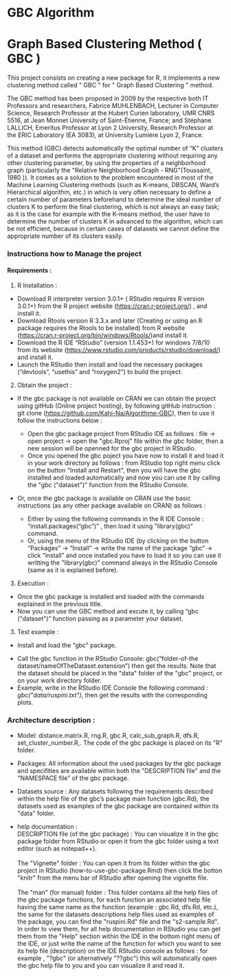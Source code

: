 # GBC Algorithm 

# Graph Based Clustering Method ( GBC ) 
  This project consists on creating a new package for R, it implements a new clustering method called " GBC " for " Graph Based Clustering " method. 

  The GBC method has been proposed in 2009 by the respective both IT Professors and researchers, Fabrice MUHLENBACH, Lecturer in Computer Science, Research Professor at the Hubert Curien laboratory, UMR CNRS 5516, at Jean Monnet University of Saint-Étienne, France; and Stéphane LALLICH, Emeritus Professor at Lyon 2 University, Research Professor at the ERIC Laboratory (EA 3083), at University Lumière Lyon 2, France.

  This method (GBC) detects automatically the optimal number of “K” clusters of a dataset and performs the appropriate clustering without requiring any other clustering parameter, by using the properties of a neighborhood graph (particularly the "Relative Neighborhood Graph - RNG"(Toussaint, 1980 )). It comes as a solution to the problem encountered in most of the Machine Learning Clustering methods (such as K-means, DBSCAN, Ward’s Hierarchical algorithm, etc.) in which is very often necessary to define a certain number of parameters beforehand to determine the ideal number of clusters K to perform the final clustering, which is not always an easy task; as it is the case for example with the K-means method, the user have to determine the number of clusters K in advanced to the algorithm, which can be not efficient, because in certain cases of datasets we cannot define the appropriate number of its clusters easily.

### Instructions how to Manage the project

####	Requirements :
1. R Installation :
* Download R interpreter version 3.0.1+ ( RStudio requires R version 3.0.1+) from the R project website (https://cran.r-project.org/) , and install it.
* Download Rtools version R 3.3.x and later (Creating or using an R package requires the Rtools to be installed) from R website (https://cran.r-project.org/bin/windows/Rtools/)and install it.
* Download the R IDE “RStudio” (version 1.1.453+) for windows 7/8/10  from its website (https://www.rstudio.com/products/rstudio/download/) and install it.
* Launch the RStudio then install and load the necessary packages (“devtools”, “usethis” and “roxygen2”) to build the project.

2. Obtain the project : 

* If the gbc package is not available on CRAN we can obtain the project using gitHub (Online project hosting), by following gitHub instruction : git clone (https://github.com/Kahi-Na/Algorithme-GBC), then to use it follow the instructions below : 
    * Open the gbc package project from RStudio IDE as follows : file -> open project -> open the "gbc.Rproj" file within the gbc folder, then a  new session will be openned for the gbc project in RStudio.
    * Once you opened the gbc poject you have now to  install it and load it in your work directory as  follows : from RStudio top right menu click on the button "Install and Restart", then you will have the gbc  installed and loaded automatically and now you can use it by calling the "gbc ("dataset")" function from the RStudio Console.
    
* Or, once the gbc package is available on CRAN use the basic instructions (as any other package available on CRAN) as follows :
  * Either by using the following commands in the R IDE Console :  “install.packages(“gbc”)” , then load it  using "library(gbc)" command.
  * Or, using the menu of the RStudio IDE (by clicking on the button “Packages” -> “Install” -> write the name of the package “gbc” -> click “install” and once installed you have to load it so you can use it writting the "library(gbc)" command always in the RStudio Console (same as it is explained before).
  
 3. Execution : 
  * Once the gbc package is installed and loaded with the commands explained in the previous title.
  * Now you can use the GBC method and excute it, by calling “gbc ("dataset")” function passing as a parameter your dataset.

3.	Test example :
*	Install and load the “gbc” package.
-	Call the gbc function in the RStudio Console: gbc(“folder-of-the dataset/nameOfTheDataset.extension”) then get the results. Note that the dataset should be placed in the "data" folder of the "gbc" project, or on your work directory folder.
- Example, write in the RStudio IDE Console the following command : *gbc("data/ruspini.txt")*, then get the results with the corresponding plots.

### Architecture description : 

 * Model: distance.matrix.R, rng.R, gbc.R, calc_sub_graph.R, dfs.R, set_cluster_number.R,. The code of the gbc package is placed on its "R" folder. <br/>
 * Packages: All information about the used packages by the gbc package and specifities are available within both the "DESCRIPTION file" and the "NAMESPACE file" of the gbc package. <br>
 
 * Datasets source : Any datasets following the requirements described within the help file of the gbc’s package main function (gbc.Rd), the datasets used as examples of the gbc package are contained within its "data" folder.

* help documentation : 
<br> DESCRIPTION file (of the gbc package) : You can visualize it in the gbc package folder from RStudio or open it from the gbc folder using a text editor (such as notepad++).   
<br> The "Vignette" folder : You can open it from its folder within the gbc project in RStudio (how-to-use-gbc-package.Rmd) then click the botton "knitr" from the menu bar of RStudio after opening the vignette file.  
<br> The "man" (for manual) folder : This folder contains all the help files of the gbc package functions, for each function an associated help file having the same name as the function (example : gbc.Rd, dfs.Rd, etc.), the same for the datasets descriptions help files used as examples of the package, you can find the "ruspini.Rd"  file and the "s2-sample.Rd". In order to view them, for all help documentation in RStudio you can get them from the "Help" section within the IDE in the bottom right menu of the IDE, or just write the name of the function for which you want to see its help file (description) on the IDE RStudio console as follows : for example , "?gbc" (or alternatively "??gbc") this will automatically open the gbc help file to you and you can visualize it and read it.

